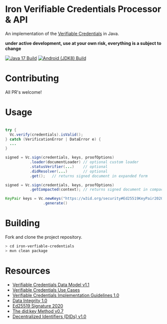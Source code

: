 # Iron Verifiable Credentials Processor & API

An implementation of the [Verifiable Credentials](https://www.w3.org/TR/vc-data-model/) in Java.

**under active development, use at your own risk, everything is a subject to change**

[![Java 17 Build](https://github.com/filip26/iron-verifiable-credentials/actions/workflows/java17-build.yml/badge.svg)](https://github.com/filip26/iron-verifiable-credentials/actions/workflows/java17-build.yml)
[![Android (JDK8) Build](https://github.com/filip26/iron-verifiable-credentials/actions/workflows/android-build.yml/badge.svg)](https://github.com/filip26/iron-verifiable-credentials/actions/workflows/android-build.yml)

# Contributing

All PR's welcome!

# Usage

```java

try {
  Vc.verify(credentials).isValid();
} catch (VerificationError | DataError e) {
  ...
}

signed = Vc.sign(credentials, keys, proofOptions)
           .loader(documentLoader) // optional custom loader
           .statusVerifier(...)    // optional
           .didResolver(...)       // optional
           .get();   // returns signed document in expanded form

signed = Vc.sign(credentials, keys, proofOptions)
           .getCompacted(context); // returns signed document in compacted form

KeyPair keys = Vc.newKeys("https://w3id.org/security#Ed25519KeyPair2020")
                 .generate()

```

# Building

Fork and clone the project repository.

```bash
> cd iron-verfiable-credentials
> mvn clean package
```

# Resources
* [Verifiable Credentials Data Model v1.1](https://www.w3.org/TR/vc-data-model/)
* [Verifiable Credentials Use Cases](https://www.w3.org/TR/vc-use-cases/)
* [Verifiable Credentials Implementation Guidelines 1.0](https://www.w3.org/TR/vc-imp-guide/)
* [Data Integrity 1.0](https://w3c-ccg.github.io/data-integrity-spec/)
* [Ed25519 Signature 2020](https://w3c-ccg.github.io/lds-ed25519-2020/)
* [The did:key Method v0.7](https://w3c-ccg.github.io/did-method-key/)
* [Decentralized Identifiers (DIDs) v1.0](https://www.w3.org/TR/did-core/)



